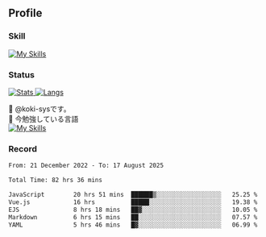 ## Profile
### Skill
[![My Skills](https://skillicons.dev/icons?i=html,css,javascript,php,java,nodejs,react,bootstrap,docker,laravel,git,github,githubactions,materialui&theme=dark)](https://skillicons.dev)<br>
### Status
[![Stats](https://github-readme-stats.vercel.app/api?username=koki-sys&count_private=true&show_icons=true)
![Langs](https://github-readme-stats.vercel.app/api/top-langs/?username=koki-sys&layout=compact)](https://github.com/koki-sys)

👋 @koki-sysです。<br/>
🌱 今勉強している言語<br/>
[![My Skills](https://skillicons.dev/icons?i=typescript,react,golang&theme=dark)](https://skillicons.dev)


<!---
koki-sys/koki-sys is a ✨ special ✨ repository because its `README.md` (this file) appears on your GitHub profile.
You can click the Preview link to take a look at your changes.
--->

### Record
<!--START_SECTION:waka-->

```txt
From: 21 December 2022 - To: 17 August 2025

Total Time: 82 hrs 36 mins

JavaScript        20 hrs 51 mins  ██████▒░░░░░░░░░░░░░░░░░░   25.25 %
Vue.js            16 hrs          █████░░░░░░░░░░░░░░░░░░░░   19.38 %
EJS               8 hrs 18 mins   ██▓░░░░░░░░░░░░░░░░░░░░░░   10.05 %
Markdown          6 hrs 15 mins   ██░░░░░░░░░░░░░░░░░░░░░░░   07.57 %
YAML              5 hrs 46 mins   █▓░░░░░░░░░░░░░░░░░░░░░░░   06.99 %
```

<!--END_SECTION:waka-->
